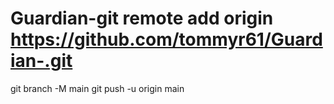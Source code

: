 # Guardian-git remote add origin https://github.com/tommyr61/Guardian-.git
git branch -M main
git push -u origin main
